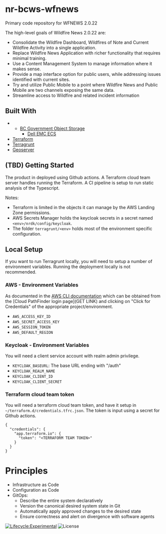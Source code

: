 # nr-bcws-wfnews
Primary code repository for WFNEWS 2.0.22

The high-level goals of Wildfire News 2.0.22 are:

* Consolidate the Wildfire Dashboard, Wildfires of Note and Current Wildfire Activity into a single application.
* Replace Wildfire News Application with richer functionality that requires minimal training.
* Use a Content Management System to manage information where it makes sense.
* Provide a map interface option for public users, while addressing issues identified with current sites.
* Try and utilize Public Mobile to a point where Wildfire News and Public Mobile are two channels exposing the same data. 
* Streamline access to Wildfire and related incident information

## Built With

* * [BC Government Object Storage](http://doc.isilon.com/ECS/3.6/API/index.html)
	* [Dell EMC ECS](http://doc.isilon.com/ECS/3.6/API/index.html)
* [Terraform](https://www.terraform.io)
* [Terragrunt](https://terragrunt.gruntwork.io)
* [Geoserver](https://geoserver.org/)

## (TBD) Getting Started

The product in deployed using Github actions. A Terraform cloud team server handles running the Terraform. A CI pipeline is setup to run static analysis of the Typescript.

Notes:

* Terraform is limited in the objects it can manage by the AWS Landing Zone permissions.
* AWS Secrets Manager holds the keycloak secrets in a secret named `<env>/nrdk/config/keycloak`.
* The folder `terragrunt/<env>` holds most of the environment specific configuration.

## Local Setup

If you want to run Terragrunt locally, you will need to setup a number of environment variables. Running the deployment locally is not recommended.

### AWS - Environment Variables

As documented in the [AWS CLI documentation](https://docs.aws.amazon.com/cli/latest/userguide/cli-configure-envvars.html) which can be obtained from the [Cloud PathFinder login page](GET LINK) and clicking on "Click for Credentials" of the appropriate project/environment.

- `AWS_ACCESS_KEY_ID`
- `AWS_SECRET_ACCESS_KEY`
- `AWS_SESSION_TOKEN`
- `AWS_DEFAULT_REGION`

### Keycloak - Environment Variables

You will need a client service account with realm admin privilege.

- `KEYCLOAK_BASEURL`: The base URL ending with "/auth"
- `KEYCLOAK_REALM_NAME`
- `KEYCLOAK_CLIENT_ID`
- `KEYCLOAK_CLIENT_SECRET`

### Terraform cloud team token

You will need a terraform cloud team token, and have it setup in `~/terraform.d/credentials.tfrc.json`. The token is input using a secret for Github actions.

```
{
  "credentials": {
    "app.terraform.io": {
      "token": "<TERRAFORM TEAM TOKEN>"
    }
  }
}
```

# Principles
- Infrastructure as Code
- Configuration as Code
- GitOps:
  - Describe the entire system declaratively
  - Version the canonical desired system state in Git
  - Automatically apply approved changes to the desired state
  - Ensure correctness and alert on divergence with software agents

[![Lifecycle:Experimental](https://img.shields.io/badge/Lifecycle-Experimental-339999)](<Redirect-URL>) ![License](https://img.shields.io/badge/License-Apache_2.0-blue.svg)
